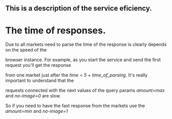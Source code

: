 ## This is a description of the service eficiency.

# The time of responses.

Due to all markets need to parse the time of the response is clearly depends on the speed of the

browser instance. For example, as you start the service and send the first request you'll get the response

from one market just after the *time = 5 + time_of_parsing*. It's really important to understand that the

requests connected with the next values of the query params *amount=max* and *no-image=0* are slow.

So if you need to have the fast response from the markets use the *amount=min* and *no-image=1*

